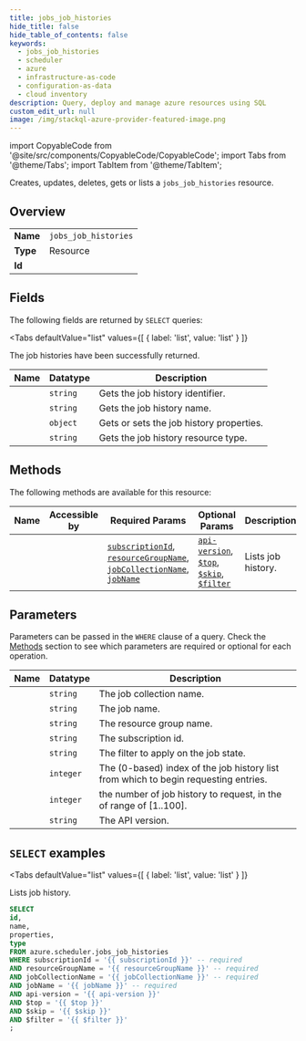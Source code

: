 ```yaml
--- 
title: jobs_job_histories
hide_title: false
hide_table_of_contents: false
keywords:
  - jobs_job_histories
  - scheduler
  - azure
  - infrastructure-as-code
  - configuration-as-data
  - cloud inventory
description: Query, deploy and manage azure resources using SQL
custom_edit_url: null
image: /img/stackql-azure-provider-featured-image.png
---
```


import CopyableCode from '@site/src/components/CopyableCode/CopyableCode';
import Tabs from '@theme/Tabs';
import TabItem from '@theme/TabItem';

Creates, updates, deletes, gets or lists a <code>jobs_job_histories</code> resource.

## Overview
<table><tbody>
<tr><td><b>Name</b></td><td><code>jobs_job_histories</code></td></tr>
<tr><td><b>Type</b></td><td>Resource</td></tr>
<tr><td><b>Id</b></td><td><CopyableCode code="azure.scheduler.jobs_job_histories" /></td></tr>
</tbody></table>

## Fields

The following fields are returned by `SELECT` queries:

<Tabs
    defaultValue="list"
    values={[
        { label: 'list', value: 'list' }
    ]}
>
<TabItem value="list">

The job histories have been successfully returned.

<table>
<thead>
    <tr>
    <th>Name</th>
    <th>Datatype</th>
    <th>Description</th>
    </tr>
</thead>
<tbody>
<tr>
    <td><CopyableCode code="id" /></td>
    <td><code>string</code></td>
    <td>Gets the job history identifier.</td>
</tr>
<tr>
    <td><CopyableCode code="name" /></td>
    <td><code>string</code></td>
    <td>Gets the job history name.</td>
</tr>
<tr>
    <td><CopyableCode code="properties" /></td>
    <td><code>object</code></td>
    <td>Gets or sets the job history properties.</td>
</tr>
<tr>
    <td><CopyableCode code="type" /></td>
    <td><code>string</code></td>
    <td>Gets the job history resource type.</td>
</tr>
</tbody>
</table>
</TabItem>
</Tabs>

## Methods

The following methods are available for this resource:

<table>
<thead>
    <tr>
    <th>Name</th>
    <th>Accessible by</th>
    <th>Required Params</th>
    <th>Optional Params</th>
    <th>Description</th>
    </tr>
</thead>
<tbody>
<tr>
    <td><a href="#list"><CopyableCode code="list" /></a></td>
    <td><CopyableCode code="select" /></td>
    <td><a href="#parameter-subscriptionId"><code>subscriptionId</code></a>, <a href="#parameter-resourceGroupName"><code>resourceGroupName</code></a>, <a href="#parameter-jobCollectionName"><code>jobCollectionName</code></a>, <a href="#parameter-jobName"><code>jobName</code></a></td>
    <td><a href="#parameter-api-version"><code>api-version</code></a>, <a href="#parameter-$top"><code>$top</code></a>, <a href="#parameter-$skip"><code>$skip</code></a>, <a href="#parameter-$filter"><code>$filter</code></a></td>
    <td>Lists job history.</td>
</tr>
</tbody>
</table>

## Parameters

Parameters can be passed in the `WHERE` clause of a query. Check the [Methods](#methods) section to see which parameters are required or optional for each operation.

<table>
<thead>
    <tr>
    <th>Name</th>
    <th>Datatype</th>
    <th>Description</th>
    </tr>
</thead>
<tbody>
<tr id="parameter-jobCollectionName">
    <td><CopyableCode code="jobCollectionName" /></td>
    <td><code>string</code></td>
    <td>The job collection name.</td>
</tr>
<tr id="parameter-jobName">
    <td><CopyableCode code="jobName" /></td>
    <td><code>string</code></td>
    <td>The job name.</td>
</tr>
<tr id="parameter-resourceGroupName">
    <td><CopyableCode code="resourceGroupName" /></td>
    <td><code>string</code></td>
    <td>The resource group name.</td>
</tr>
<tr id="parameter-subscriptionId">
    <td><CopyableCode code="subscriptionId" /></td>
    <td><code>string</code></td>
    <td>The subscription id.</td>
</tr>
<tr id="parameter-$filter">
    <td><CopyableCode code="$filter" /></td>
    <td><code>string</code></td>
    <td>The filter to apply on the job state.</td>
</tr>
<tr id="parameter-$skip">
    <td><CopyableCode code="$skip" /></td>
    <td><code>integer</code></td>
    <td>The (0-based) index of the job history list from which to begin requesting entries.</td>
</tr>
<tr id="parameter-$top">
    <td><CopyableCode code="$top" /></td>
    <td><code>integer</code></td>
    <td>the number of job history to request, in the of range of [1..100].</td>
</tr>
<tr id="parameter-api-version">
    <td><CopyableCode code="api-version" /></td>
    <td><code>string</code></td>
    <td>The API version.</td>
</tr>
</tbody>
</table>

## `SELECT` examples

<Tabs
    defaultValue="list"
    values={[
        { label: 'list', value: 'list' }
    ]}
>
<TabItem value="list">

Lists job history.

```sql
SELECT
id,
name,
properties,
type
FROM azure.scheduler.jobs_job_histories
WHERE subscriptionId = '{{ subscriptionId }}' -- required
AND resourceGroupName = '{{ resourceGroupName }}' -- required
AND jobCollectionName = '{{ jobCollectionName }}' -- required
AND jobName = '{{ jobName }}' -- required
AND api-version = '{{ api-version }}'
AND $top = '{{ $top }}'
AND $skip = '{{ $skip }}'
AND $filter = '{{ $filter }}'
;
```
</TabItem>
</Tabs>
